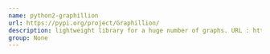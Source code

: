 ```yaml
---
name: python2-graphillion
url: https://pypi.org/project/Graphillion/
description: lightweight library for a huge number of graphs. URL : https://pypi.org/project/Graphillion/ Groups : None
group: None
---
```

